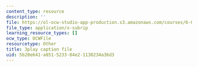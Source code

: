 ```yaml
---
content_type: resource
description: ''
file: https://ol-ocw-studio-app-production.s3.amazonaws.com/courses/6-01sc-introduction-to-electrical-engineering-and-computer-science-i-spring-2011/5b20e641a851523384e21130234a36d3_vcDBNyKvLcs.vtt
file_type: application/x-subrip
learning_resource_types: []
ocw_type: OCWFile
resourcetype: Other
title: 3play caption file
uid: 5b20e641-a851-5233-84e2-1130234a36d3
---
```

